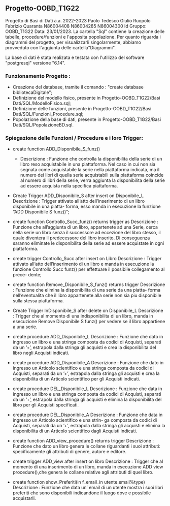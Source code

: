## Progetto-OOBD_T1G22
Progetto di Basi di Dati a.a. 2022-2023 Paolo Tedesco Giulio Ruopolo Fabrizio Quaranta N86004408 N86004285 N86004300 Id Gruppo: OOBD_T1G22 Data: 23/01/2023.
La cartella "Sql" contiene la creazione delle tabelle, procedure/funzioni e l'apposita popolazione.
Per quanto riguarda i diagrammi del progetto, per visualizzarli singolarmente, abbiamo provveduto con l'aggiunta delle cartella"Diagrammi".

La base di dati è stata realizata e testata con l'utilizzo del software "postgresql" versione "6.14".
### Funzionamento Progetto :
- Creazione del database, tramite il comando : "create database bibliotecaDigitale";
- Definizione del modello fisico, presente in Progetto-OOBD_T1G22/Basi Dati/SQL/ModelloFisico.sql;
- Definizione delle funzioni, presente in Progetto-OOBD_T1G22/Basi Dati/SQL/Funzioni_Procedure.sql;
- Popolazione della base di dati, presente in Progetto-OOBD_T1G22/Basi Dati/SQL/PopolazioneBD.sql.
### Spiegazione delle Funzioni / Procedure e i loro Trigger: 
- create function ADD_Disponibile_S_funz()
  - Descrizione :
Funzione che controlla la disponibilita della serie di un libro reso acquistabile
in una piattaforma.
Nel caso in cui non sia segnata come acquistabile la serie nella piattaforma
indicata, ma il numero dei libri di quella serie acquistabili sulla piattaforma
coincide al numero di libri della serie, verra aggiunta la disponibilita della serie
ad essere acquista nella specifica piattaforma.

- Create Trigger ADD_Disponibile_S after insert on Disponibile_L
Descrizione :
Trigger attivato all’atto dell’inserimento di un libro disponibile in una piatta-
forma, esso manda in esecuzione la funzione ”ADD Disponibile S funz()”;

- create function Controllo_Succ_funz() returns trigger as
Descrizione :
Funzione che all’aggiunta di un libro, appartenete ad una Serie, cerca nella serie
un libro senza il successore ad eccezione del libro stesso, il quale diventera il
predecessore del libro inserito. Di conseguenza saranno eliminate le disponibilita
della serie ad essere acquistate in ogni piattaforma.

- create trigger Controllo_Succ after insert on Libro
Descrizione :
Trigger attivato all’atto dell’inserimento di un libro e manda in esecuzione la
funzione Controllo Succ funz() per effettuare il possibile collegamento al prece-
dente;

- create function Remove_Disponibile_S_funz() returns trigger 
Descrizione : Funzione che elimina la disponibilita di una serie da una piatta-
forma nell’eventualita che il libro appartenete alla serie non sia piu disponibile
sulla stessa piattaforma.

- Create Trigger InDisponibile_S after delete on Disponibile_L
Descrizione : Trigger che al momento di una indisponibilita di un libro, manda
in esecuzione Remove Disponibile S funz() per vedere se il libro appartiene a
una serie.

- create procedure ADD_Disponibile_L
Descrizione : Funzione che dato in ingresso un libro e una stringa composta
da codici di Acquisti, separati da un ’+’, estrapola dalla stringa gli acquisti e
crea la disponibilita del libro negli Acquisti indicati.

- create procedure ADD_Disponibile_A
Descrizione : Funzione che dato in ingresso un Articolo scientifico e una stringa
composta da codici di Acquisti, separati da un ’+’, estrapola dalla stringa gli
acquisti e crea la disponibilita di un Articolo scientifico per gli Acquisti indicati.

- create procedure DEL_Disponibile_L
Descrizione : 
Funzione che data in ingresso un libro e una stringa composta
da codici di Acquisti, separati da un ’+’, estrapola dalla stringa gli acquisti e
elimina la disponibilita del libro per gli Acquisti specificati.

- create procedure DEL_Disponibile_A
Descrizione : Funzione che data in ingresso un Articolo scientifico e una strin-
ga composta da codici di Acquisti, separati da un ’+’, estrapola dalla stringa
gli acquisti e elimina la disponibilita di un Articolo scientifico dagli Acquisti
indicati.

- create function ADD_view_procedure() returns trigger 
Descrizione : Funzione che dato un libro genera le collane riguardanti i suoi
attributi: specificamente gli attributi di genere, autore e editore.

- create trigger ADD_view after insert on libro
Descrizione : Trigger che al momento di una inserimento di un libro, manda
in esecuzione ADD view procedure(),che genera le collane relative agli attributi
di quel libro.

- create function show_Preferiti(in f_email_in utente.email%type)
Descrizione : Funzione che data un’ email di un utente mostra i suoi libri
preferiti che sono disponibili indicandone il luogo dove e possibile acquistarli.
